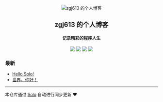 <p align="center"><img alt="zgj613 的个人博客" src="https://static.b3log.org/images/brand/solo-32.png"></p><h2 align="center">
zgj613 的个人博客
</h2>

<h4 align="center">记录精彩的程序人生</h4>
<p align="center"><a title="zgj613 的个人博客" target="_blank" href="https://github.com/zgj613/solo-blog"><img src="https://img.shields.io/github/last-commit/zgj613/solo-blog.svg?style=flat-square&color=FF9900"></a>
<a title="GitHub repo size in bytes" target="_blank" href="https://github.com/zgj613/solo-blog"><img src="https://img.shields.io/github/repo-size/zgj613/solo-blog.svg?style=flat-square"></a>
<a title="Solo Version" target="_blank" href="https://github.com/b3log/solo/releases"><img src="https://img.shields.io/badge/solo-3.6.7-f1e05a.svg?style=flat-square&color=blueviolet"></a>
<a title="Hits" target="_blank" href="https://github.com/b3log/hits"><img src="https://hits.b3log.org/zgj613/solo-blog.svg"></a></p>

### 最新

* [Hello Solo!](http://blog.cl-zhang.ltd/articles/2019/11/22/1574427962872.html)
* [世界，你好！](http://blog.cl-zhang.ltd/hello-solo)



---

本仓库通过 [Solo](https://github.com/b3log/solo) 自动进行同步更新 ❤️ 